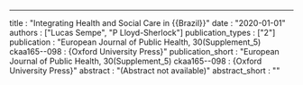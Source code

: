 ---
title : "Integrating Health and Social Care in {{Brazil}}"
date : "2020-01-01"
authors : ["Lucas Sempe", "P Lloyd-Sherlock"]
publication_types : ["2"]
publication : "European Journal of Public Health, 30(Supplement\_5) ckaa165--098 : {Oxford University Press}"
publication_short : "European Journal of Public Health, 30(Supplement\_5) ckaa165--098 : {Oxford University Press}"
abstract : "(Abstract not available)"
abstract_short : ""

